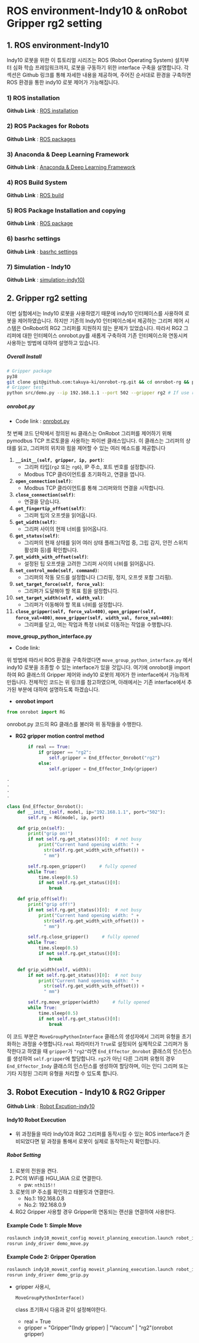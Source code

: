 # ROS environment-Indy10  & onRobot Gripper rg2 setting



## 1. ROS environment-Indy10

 Indy10 로봇을 위한 이 튜토리얼 시리즈는 ROS (Robot Operating System) 설치부터 심화 학습 프레임워크까지, 로봇을 구동하기 위한 interface 구축을 설명합니다. 각 섹션은 Github 링크를 통해 자세한 내용을 제공하며, 주어진 순서대로 환경을 구축하면 ROS 환경을 통한 indy10 로봇 제어가 가능해집니다.

### 1) ROS installation

**Github Link** : [ROS installation](https://github.com/ykkimhgu/HGU_IAIA/blob/main/Tutorial/TU_ROS/tutorial/ros/ros-install.md)

### 2) ROS Packages for Robots

**Github Link** : [ROS packages](https://github.com/ykkimhgu/HGU_IAIA/blob/main/Tutorial/TU_ROS/tutorial/ros/ros-install-packages-for-robot.md)

### 3) Anaconda & Deep Learning Framework

**Github Link** : [Anaconda & Deep Learning Framework](https://github.com/ykkimhgu/HGU_IAIA/blob/main/Tutorial/TU_ROS/tutorial/ubuntu/install-anaconda-dl-framework.md)

### 4) ROS Build System

**Github Link** : [ROS build](https://github.com/ykkimhgu/HGU_IAIA/blob/main/Tutorial/TU_ROS/tutorial/ros/ros-build-system.md)

### 5) ROS Package Installation and copying

**Github Link** : [ROS package](https://github.com/ykkimhgu/HGU_IAIA/blob/main/Tutorial/TU_ROS/tutorial/ros/ros-package.md)

### 6) basrhc settings

**Github Link** : [basrhc settings](https://github.com/ykkimhgu/HGU_IAIA/blob/main/Tutorial/TU_ROS/tutorial/ros/ros-basrhc-settings.md)

### 7) Simulation - Indy10

**Github Link** : [simulation-indy10)](https://github.com/hyKangHGU/Industrial-AI-Automation_HGU/blob/main/tutorial/indy10/indy10-robot-execution.md)



## 2. Gripper rg2 setting

 이번 실험에서는 Indy10 로봇을 사용하였기 때문에 indy10 인터페이스를 사용하여 로봇을 제어하였습니다. 하지만 기존의 Indy10 인터페이스에서 제공하는 그리퍼 제어 시스템은 OnRobot의 RG2 그리퍼를 지원하지 않는 문제가 있었습니다. 따라서 RG2 그리퍼에 대한 인터페이스 onrobot.py를 새롭게 구축하여 기존 인터페이스와 연동시켜 사용하는 방법에 대하여 설명하고 있습니다. 



##### **Overall Install**

```bash
# Gripper package
py38
git clone git@github.com:takuya-ki/onrobot-rg.git && cd onrobot-rg && pip install -r requirements.txt
# Gripper test
python src/demo.py --ip 192.168.1.1 --port 502 --gripper rg2 # If use rg6->change
```



##### **onrobot.py**

- Code link : [onrobot.py](https://github.com/ssunwookim/IAIA-Project2-AidCafeRobot-Indy10-2022/blob/main/src/Indy10/onrobot.py)

 첫 번째 코드 단락에서 정의된 `RG` 클래스는 OnRobot 그리퍼를 제어하기 위해 pymodbus TCP 프로토콜을 사용하는 파이썬 클래스입니다. 이 클래스는 그리퍼의 상태를 읽고, 그리퍼의 위치와 힘을 제어할 수 있는 여러 메소드를 제공합니다

1. **`__init__(self, gripper, ip, port)`**:
   - 그리퍼 타입(`rg2` 또는 `rg6`), IP 주소, 포트 번호를 설정합니다.
   - Modbus TCP 클라이언트를 초기화하고, 연결을 엽니다.
2. **`open_connection(self)`**:
   - Modbus TCP 클라이언트를 통해 그리퍼와의 연결을 시작합니다.
3. **`close_connection(self)`**:
   - 연결을 닫습니다.
4. **`get_fingertip_offset(self)`**:
   - 그리퍼 팁의 오프셋을 읽어옵니다.
5. **`get_width(self)`**:
   - 그리퍼 사이의 현재 너비를 읽어옵니다.
6. **`get_status(self)`**:
   - 그리퍼의 현재 상태를 읽어 여러 상태 플래그(작업 중, 그립 감지, 안전 스위치 활성화 등)를 확인합니다.
7. **`get_width_with_offset(self)`**:
   - 설정된 팁 오프셋을 고려한 그리퍼 사이의 너비를 읽어옵니다.
8. **`set_control_mode(self, command)`**:
   - 그리퍼의 작동 모드를 설정합니다 (그리핑, 정지, 오프셋 포함 그리핑).
9. **`set_target_force(self, force_val)`**:
   - 그리퍼가 도달해야 할 목표 힘을 설정합니다.
10. **`set_target_width(self, width_val)`**:
    - 그리퍼가 이동해야 할 목표 너비를 설정합니다.
11. **`close_gripper(self, force_val=400)`**, **`open_gripper(self, force_val=400)`**, **`move_gripper(self, width_val, force_val=400)`**:
    - 그리퍼를 닫고, 여는 작업과 특정 너비로 이동하는 작업을 수행합니다.



**move_group_python_interface.py**

- Code link: 

 위 방법에 따라서 ROS 환경을 구축하였다면 `move_group_python_interface.py` 에서 indy10 로봇을 조종할 수 있는 interface가 있을 것입니다. 여기에 onrobot을 import 하여 RG 클래스의 Gripper 제어와 indy10 로봇의 제어가 한 interface에서 가능하게 만듭니다. 전체적인 코드는 위 링크를 참고하였으며, 아래에서는 기존 interface에서 추가된 부분에 대하여 설명하도록 하겠습니다.

- **onrobot import**

```python
from onrobot import RG
```

 onrobot.py 코드의 RG 클래스를 불러와 위 동작들을 수행한다. 



- **RG2 gripper motion control method**

```python
        if real == True:
            if gripper == "rg2":
                self.gripper = End_Effector_Onrobot("rg2")
            else:
                self.gripper = End_Effector_Indy(gripper)

.
.
.
.

class End_Effector_Onrobot():
    def __init__(self, model, ip="192.168.1.1", port="502"):
        self.rg = RG(model, ip, port)

    def grip_on(self):
        print("grip on!")
        if not self.rg.get_status()[0]:  # not busy
            print("Current hand opening width: " +
              str(self.rg.get_width_with_offset()) +
              " mm")

        self.rg.open_gripper()     # fully opened
        while True:
            time.sleep(0.5)
            if not self.rg.get_status()[0]:
                break

    def grip_off(self):
        print("grip off!")
        if not self.rg.get_status()[0]:  # not busy
            print("Current hand opening width: " +
              str(self.rg.get_width_with_offset()) +
              " mm")

        self.rg.close_gripper()     # fully opened
        while True:
            time.sleep(0.5)
            if not self.rg.get_status()[0]:
                break

    def grip_width(self, width):
        if not self.rg.get_status()[0]:  # not busy
            print("Current hand opening width: " +
              str(self.rg.get_width_with_offset()) +
              " mm")

        self.rg.move_gripper(width)     # fully opened
        while True:
            time.sleep(0.5)
            if not self.rg.get_status()[0]:
                break
```

 이 코드 부분은 `MoveGroupPythonInterface` 클래스의 생성자에서 그리퍼 유형을 초기화하는 과정을 수행합니다.`real` 파라미터가 `True`로 설정되어 실제적으로 그리퍼가 동작한다고 하였을 때  `gripper`가 `"rg2"`라면 `End_Effector_Onrobot` 클래스의 인스턴스를 생성하여 `self.gripper`에 할당합니다.  `rg2`가 아닌 다른 그리퍼 유형의 경우 `End_Effector_Indy` 클래스의 인스턴스를 생성하여 할당하며, 이는 인디 그리퍼 또는 기타 지정된 그리퍼 유형을 처리할 수 있도록 합니다.



## 3. Robot Execution - Indy10 & RG2 Gripper

**Github Link** : [Robot Excution-indy10](https://github.com/ykkimhgu/HGU_IAIA/blob/main/Tutorial/TU_ROS/tutorial/indy10/indy10-robot-execution.md)

#### Indy10 Robot Execution

- 위 과정들을 따라 Indy10과 RG2 그리퍼를 동작시킬 수 있는 ROS interface가 준비되었다면 밑 과정을 통해서 로봇이 실제로 동작하는지 확인합니다.

##### Robot Setting

1. 로봇의 전원을 켠다.
2. PC의 WiFi를 HGU_IAIA 으로 연결한다.
   - pw: `nth115!!`
3. 로봇의 IP 주소를 확인하고 태블릿과 연결한다. 
   - No.1: 192.168.0.8
   - No.2: 192.168.0.9
 4. RG2 Gripper 사용할 경우 Gripper와 연동되는 랜선을 연결하여 사용한다. 
#### Example Code 1: Simple Move

```bash
roslaunch indy10_moveit_config moveit_planning_execution.launch robot_ip:=192.168.0.8
rosrun indy_driver demo_move.py
```

#### Example Code 2: Gripper Operation

```bash
roslaunch indy10_moveit_config moveit_planning_execution.launch robot_ip:=192.168.0.8
rosrun indy_driver demo_grip.py
```

- gripper 사용시,

  ```
  MoveGroupPythonInterface()
  ```

  class 초기화시 다음과 같이 설정해야한다.

  - real = True
  - gripper = "Gripper"(Indy gripper)  |  "Vaccum" | "rg2"(onrobot gripper)
